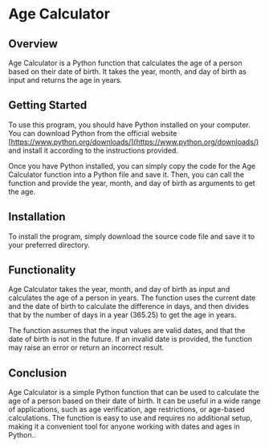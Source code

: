 # Age Calculator

## Overview

Age Calculator is a Python function that calculates the age of a person based on their date of birth. It takes the year, month, and day of birth as input and returns the age in years.

## Getting Started
To use this program, you should have Python installed on your computer. You can download Python from the official website [https://www.python.org/downloads/](https://www.python.org/downloads/) and install it according to the instructions provided.

Once you have Python installed, you can simply copy the code for the Age Calculator function into a Python file and save it. Then, you can call the function and provide the year, month, and day of birth as arguments to get the age.

## Installation

To install the program, simply download the source code file and save it to your preferred directory.

## Functionality
Age Calculator takes the year, month, and day of birth as input and calculates the age of a person in years. The function uses the current date and the date of birth to calculate the difference in days, and then divides that by the number of days in a year (365.25) to get the age in years.

The function assumes that the input values are valid dates, and that the date of birth is not in the future. If an invalid date is provided, the function may raise an error or return an incorrect result.

## Conclusion

Age Calculator is a simple Python function that can be used to calculate the age of a person based on their date of birth. It can be useful in a wide range of applications, such as age verification, age restrictions, or age-based calculations. The function is easy to use and requires no additional setup, making it a convenient tool for anyone working with dates and ages in Python..